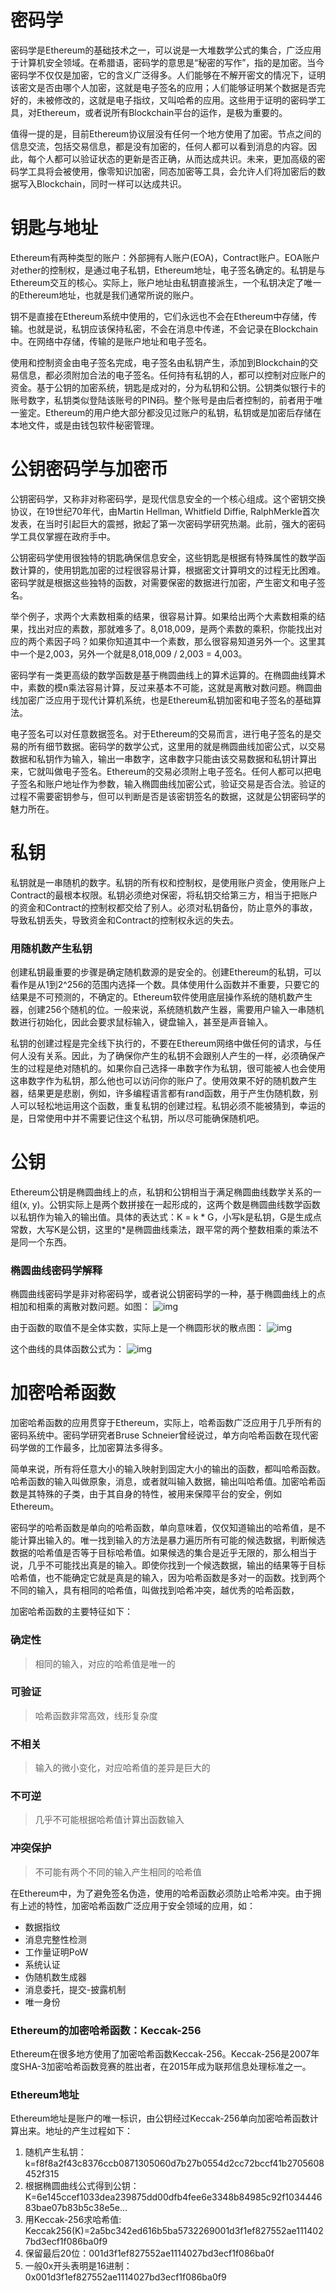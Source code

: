 # 密码学

密码学是Ethereum的基础技术之一，可以说是一大堆数学公式的集合，广泛应用于计算机安全领域。在希腊语，密码学的意思是“秘密的写作”，指的是加密。当今密码学不仅仅是加密，它的含义广泛得多。人们能够在不解开密文的情况下，证明该密文是否由哪个人加密，这就是电子签名的应用；人们能够证明某个数据是否完好的，未被修改的，这就是电子指纹，又叫哈希的应用。这些用于证明的密码学工具，对Ethereum，或者说所有Blockchain平台的运作，是极为重要的。

值得一提的是，目前Ethereum协议层没有任何一个地方使用了加密。节点之间的信息交流，包括交易信息，都是没有加密的，任何人都可以看到消息的内容。因此，每个人都可以验证状态的更新是否正确，从而达成共识。未来，更加高级的密码学工具将会被使用，像零知识加密，同态加密等工具，会允许人们将加密后的数据写入Blockchain，同时一样可以达成共识。

# 钥匙与地址

Ethereum有两种类型的账户：外部拥有人账户(EOA)，Contract账户。EOA账户对ether的控制权，是通过电子私钥，Ethereum地址，电子签名确定的。私钥是与Ethereum交互的核心。实际上，账户地址由私钥直接派生，一个私钥决定了唯一的Ethereum地址，也就是我们通常所说的账户。

钥不是直接在Ethereum系统中使用的，它们永远也不会在Ethereum中存储，传输。也就是说，私钥应该保持私密，不会在消息中传递，不会记录在Blockchain中。在网络中存储，传输的是账户地址和电子签名。

使用和控制资金由电子签名完成，电子签名由私钥产生，添加到Blockchain的交易信息，都必须附加合法的电子签名。任何持有私钥的人，都可以控制对应账户的资金。基于公钥的加密系统，钥匙是成对的，分为私钥和公钥。公钥类似银行卡的账号数字，私钥类似登陆该账号的PIN码。整个账号是由后者控制的，前者用于唯一鉴定。Ethereum的用户绝大部分都没见过账户的私钥，私钥或是加密后存储在本地文件，或是由钱包软件秘密管理。

# 公钥密码学与加密币

公钥密码学，又称非对称密码学，是现代信息安全的一个核心组成。这个密钥交换协议，在19世纪70年代，由Martin Hellman, Whitfield Diffie, RalphMerkle首次发表，在当时引起巨大的震撼，掀起了第一次密码学研究热潮。此前，强大的密码学工具仅掌握在政府手中。

公钥密码学使用很独特的钥匙确保信息安全，这些钥匙是根据有特殊属性的数学函数计算的，使用钥匙加密的过程很容易计算，根据密文计算明文的过程无比困难。密码学就是根据这些独特的函数，对需要保密的数据进行加密，产生密文和电子签名。

举个例子，求两个大素数相乘的结果，很容易计算。如果给出两个大素数相乘的结果，找出对应的素数，那就难多了。8,018,009，是两个素数的乘积，你能找出对应的两个素因子吗？如果你知道其中一个素数，那么很容易知道另外一个。这里其中一个是2,003，另外一个就是8,018,009 / 2,003 = 4,003。

密码学有一类更高级的数学函数是基于椭圆曲线上的算术运算的。在椭圆曲线算术中，素数的模n乘法容易计算，反过来基本不可能，这就是离散对数问题。椭圆曲线加密广泛应用于现代计算机系统，也是Ethereum私钥加密和电子签名的基础算法。

电子签名可以对任意数据签名。对于Ethereum的交易而言，进行电子签名的是交易的所有细节数据。密码学的数学公式，这里用的就是椭圆曲线加密公式，以交易数据和私钥作为输入，输出一串数字，这串数字只能由该交易数据和私钥计算出来，它就叫做电子签名。Ethereum的交易必须附上电子签名。任何人都可以把电子签名和账户地址作为参数，输入椭圆曲线加密公式，验证交易是否合法。验证的过程不需要密钥参与，但可以判断是否是该密钥签名的数据，这就是公钥密码学的魅力所在。

# 私钥                    

私钥就是一串随机的数字。私钥的所有权和控制权，是使用账户资金，使用账户上Contract的最根本权限。私钥必须绝对保密，将私钥交给第三方，相当于把账户的资金和Contract的控制权都交给了别人。必须对私钥备份，防止意外的事故，导致私钥丢失，导致资金和Contract的控制权永远的失去。

### 用随机数产生私钥

创建私钥最重要的步骤是确定随机数源的是安全的。创建Ethereum的私钥，可以看作是从1到2^256的范围内选择一个数。具体使用什么函数并不重要，只要它的结果是不可预测的，不确定的。Ethereum软件使用底层操作系统的随机数产生器，创建256个随机的位。一般来说，系统随机数产生器，需要用户输入一串随机数进行初始化，因此会要求鼠标输入，键盘输入，甚至是声音输入。

私钥的创建过程是完全线下执行的，不要在Ethereum网络中做任何的请求，与任何人没有关系。因此，为了确保你产生的私钥不会跟别人产生的一样，必须确保产生的过程是绝对随机的。如果你自己选择一串数字作为私钥，很可能被人也会使用这串数字作为私钥，那么他也可以访问你的账户了。使用效果不好的随机数产生器，结果更是悲剧，例如，许多编程语言都有rand函数，用于产生伪随机数，别人可以轻松地运用这个函数，重复私钥的创建过程。私钥必须不能被猜到，幸运的是，日常使用中并不需要记住这个私钥，所以尽可能确保随机吧。

# 公钥

Ethereum公钥是椭圆曲线上的点，私钥和公钥相当于满足椭圆曲线数学关系的一组(x, y)。公钥实际上是两个数拼接在一起形成的，这两个数是椭圆曲线数学函数以私钥作为输入的输出值。具体的表达式：K = k * G，小写k是私钥，G是生成点常数，大写K是公钥，这里的*是椭圆曲线乘法，跟平常的两个整数相乘的乘法不是同一个东西。

### 椭圆曲线密码学解释

椭圆曲线密码学是非对称密码学，或者说公钥密码学的一种，基于椭圆曲线上的点相加和相乘的离散对数问题。如图：
![img](/book/curve.jpg)

由于函数的取值不是全体实数，实际上是一个椭圆形状的散点图：
![img](/book/curve2.jpg)

这个曲线的具体函数公式为：
![img](/book/formular.jpg)

# 加密哈希函数

加密哈希函数的应用贯穿于Ethereum，实际上，哈希函数广泛应用于几乎所有的密码系统中。密码学研究者Bruse Schneier曾经说过，单方向哈希函数在现代密码学做的工作最多，比加密算法多得多。

简单来说，所有将任意大小的输入映射到固定大小的输出的函数，都叫哈希函数。哈希函数的输入叫做原象，消息，或者就叫输入数据，输出叫哈希值。加密哈希函数是其特殊的子类，由于其自身的特性，被用来保障平台的安全，例如Ethereum。

密码学的哈希函数是单向的哈希函数，单向意味着，仅仅知道输出的哈希值，是不能计算出输入的。唯一找到输入的方法是暴力遍历所有可能的候选数据，判断候选数据的哈希值是否等于目标哈希值。如果候选的集合是近乎无限的，那么相当于说，几乎不可能找出真是的输入。即使你找到一个候选数据，输出的结果等于目标哈希值，也不能确定它就是真是的输入，因为哈希函数是多对一的函数。找到两个不同的输入，具有相同的哈希值，叫做找到哈希冲突，越优秀的哈希函数，

加密哈希函数的主要特征如下：

### 确定性
> 相同的输入，对应的哈希值是唯一的

### 可验证
> 哈希函数非常高效，线形复杂度

### 不相关
> 输入的微小变化，对应哈希值的差异是巨大的

### 不可逆
> 几乎不可能根据哈希值计算出函数输入

### 冲突保护
> 不可能有两个不同的输入产生相同的哈希值

在Ethereum中，为了避免签名伪造，使用的哈希函数必须防止哈希冲突。由于拥有上述的特性，加密哈希函数广泛应用于安全领域的应用，如：

* 数据指纹
* 消息完整性检测
* 工作量证明PoW
* 系统认证
* 伪随机数生成器
* 消息委托，提交-披露机制
* 唯一身份

### Ethereum的加密哈希函数：Keccak-256

Ethereum在很多地方使用了加密哈希函数Keccak-256。Keccak-256是2007年度SHA-3加密哈希函数竞赛的胜出者，在2015年成为联邦信息处理标准之一。

### Ethereum地址

Ethereum地址是账户的唯一标识，由公钥经过Keccak-256单向加密哈希函数计算出来。地址的产生过程如下：

1. 随机产生私钥：k=f8f8a2f43c8376ccb0871305060d7b27b0554d2cc72bccf41b2705608452f315
2. 根据椭圆曲线公式得到公钥：K=6e145ccef1033dea239875dd00dfb4fee6e3348b84985c92f103444683bae07b83b5c38e5e...
3. 用Keccak-256求哈希值: Keccak256(K)=2a5bc342ed616b5ba5732269001d3f1ef827552ae1114027bd3ecf1f086ba0f9
4. 保留最后20位：001d3f1ef827552ae1114027bd3ecf1f086ba0f
5. 一般0x开头表明是16进制：0x001d3f1ef827552ae1114027bd3ecf1f086ba0f9
